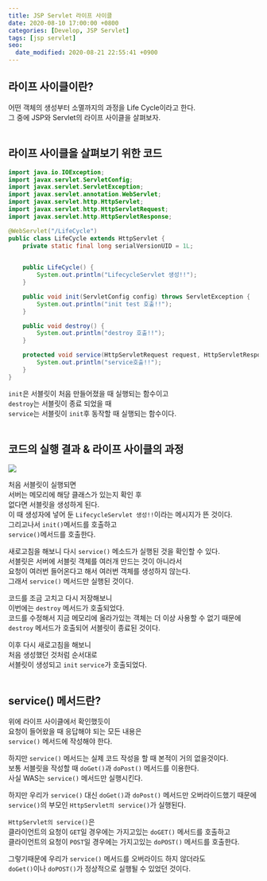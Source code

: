 ```yaml
---
title: JSP Servlet 라이프 사이클
date: 2020-08-10 17:00:00 +0800
categories: [Develop, JSP Servlet]
tags: [jsp servlet]
seo:
  date_modified: 2020-08-21 22:55:41 +0900
---
```


## 라이프 사이클이란?  
어떤 객체의 생성부터 소멸까지의 과정을 Life Cycle이라고 한다.  
그 중에 JSP와 Servlet의 라이프 사이클을 살펴보자.  
<br>


## 라이프 사이클을 살펴보기 위한 코드  
```java
import java.io.IOException;
import javax.servlet.ServletConfig;
import javax.servlet.ServletException;
import javax.servlet.annotation.WebServlet;
import javax.servlet.http.HttpServlet;
import javax.servlet.http.HttpServletRequest;
import javax.servlet.http.HttpServletResponse;

@WebServlet("/LifeCycle")
public class LifeCycle extends HttpServlet {
	private static final long serialVersionUID = 1L;
       

    public LifeCycle() {
    	System.out.println("LifecycleServlet 생성!!");
    }

	public void init(ServletConfig config) throws ServletException {
		System.out.println("init test 호출!!");
	}

	public void destroy() {
		System.out.println("destroy 호출!!");
	}

	protected void service(HttpServletRequest request, HttpServletResponse response) throws ServletException, IOException {
		System.out.println("service호출!!");
	}
}
```
`init`은 서블릿이 처음 만들어졌을 때 실행되는 함수이고  
`destroy`는 서블릿이 종료 되었을 때  
`service`는 서블릿이 `init`후 동작할 때 실행되는 함수이다.  
<br>


## 코드의 실행 결과 & 라이프 사이클의 과정  
<img src="https://user-images.githubusercontent.com/52627952/89768461-969fe680-db36-11ea-989b-1e62c1c27205.JPG">  

처음 서블릿이 실행되면  
서버는 메모리에 해당 클래스가 있는지 확인 후  
없다면 서블릿을 생성하게 된다.  
이 때 생성자에 넣어 둔 `LifecycleServlet 생성!!`이라는 메시지가 뜬 것이다.  
그리고나서 `init()`메서드를 호출하고  
`service()`메서드를 호출한다.  

새로고침을 해보니 다시 `service()` 메소드가 실행된 것을 확인할 수 있다.  
서블릿은 서버에 서블릿 객체를 여러개 만드는 것이 아니라서  
요청이 여러번 들어온다고 해서 여러번 객체를 생성하지 않는다.  
그래서 `service()` 메서드만 실행된 것이다.  

코드를 조금 고치고 다시 저장해보니  
이번에는 `destroy` 메서드가 호출되었다.  
코드를 수정해서 지금 메모리에 올라가있는 객체는 더 이상 사용할 수 없기 때문에  
`destroy` 메서드가 호출되어 서블릿이 종료된 것이다.  

이후 다시 새로고침을 해보니  
처음 생성했던 것처럼 순서대로  
서블릿이 생성되고 `init` `service`가 호출되었다.  
<br>


## service() 메서드란?  
위에 라이프 사이클에서 확인했듯이  
요청이 들어왔을 때 응답해야 되는 모든 내용은  
`service()` 메서드에 작성해야 한다.  

하지만 `service()` 메서드는 실제 코드 작성을 할 때 본적이 거의 없을것이다.  
보통 서블릿을 작성할 때 `doGet()`과 `doPost()` 메서드를 이용한다.  
사실 WAS는 `service()` 메서드만 실행시킨다.  

하지만 우리가 `service()` 대신 `doGet()`과 `doPost()` 메서드만 오버라이드했기 때문에  
`service()`의 부모인 `HttpServlet의 service()`가 실행된다.  

`HttpServlet의 service()`은  
클라이언트의 요청이 `GET`일 경우에는 가지고있는 `doGET()` 메서드를 호출하고  
클라이언트의 요청이 `POST`일 경우에는 가지고있는 `doPOST()` 메서드를 호출한다.  

그렇기때문에 우리가 `service()` 메서드를 오버라이드 하지 않더라도  
`doGet()`이나 `doPOST()`가 정상적으로 실행될 수 있었던 것이다.
